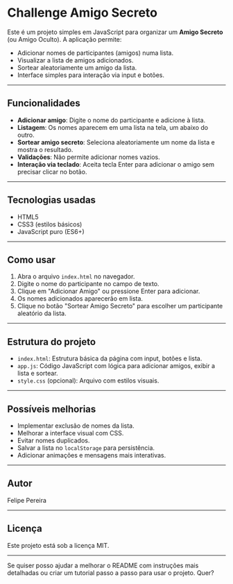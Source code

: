 # Challenge Amigo Secreto

Este é um projeto simples em JavaScript para organizar um **Amigo Secreto** (ou Amigo Oculto). A aplicação permite:

- Adicionar nomes de participantes (amigos) numa lista.
- Visualizar a lista de amigos adicionados.
- Sortear aleatoriamente um amigo da lista.
- Interface simples para interação via input e botões.
  
---

## Funcionalidades

- **Adicionar amigo**: Digite o nome do participante e adicione à lista.
- **Listagem**: Os nomes aparecem em uma lista na tela, um abaixo do outro.
- **Sortear amigo secreto**: Seleciona aleatoriamente um nome da lista e mostra o resultado.
- **Validações**: Não permite adicionar nomes vazios.
- **Interação via teclado**: Aceita tecla Enter para adicionar o amigo sem precisar clicar no botão.

---

## Tecnologias usadas

- HTML5
- CSS3 (estilos básicos)
- JavaScript puro (ES6+)

---

## Como usar

1. Abra o arquivo `index.html` no navegador.
2. Digite o nome do participante no campo de texto.
3. Clique em "Adicionar Amigo" ou pressione Enter para adicionar.
4. Os nomes adicionados aparecerão em lista.
5. Clique no botão "Sortear Amigo Secreto" para escolher um participante aleatório da lista.

---

## Estrutura do projeto

- `index.html`: Estrutura básica da página com input, botões e lista.
- `app.js`: Código JavaScript com lógica para adicionar amigos, exibir a lista e sortear.
- `style.css` (opcional): Arquivo com estilos visuais.

---

## Possíveis melhorias

- Implementar exclusão de nomes da lista.
- Melhorar a interface visual com CSS.
- Evitar nomes duplicados.
- Salvar a lista no `localStorage` para persistência.
- Adicionar animações e mensagens mais interativas.

---

## Autor

Felipe Pereira

---

## Licença

Este projeto está sob a licença MIT.

---

Se quiser posso ajudar a melhorar o README com instruções mais detalhadas ou criar um tutorial passo a passo para usar o projeto. Quer?
